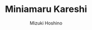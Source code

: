 --- 
slug: "miniamaru-kareshi"
title: "Miniamaru Kareshi"
publishdate: "2018-12-13"
src: "https://365manga.net/manga/miniamaru-kareshi"
author: "Mizuki Hoshino"
image: "https://data.365manga.net/images/thumbnails/32792-miniamaru-kareshi.jpg"
tags: ["Romance","School life","Shoujo","Shoujo ai"]
chapters: ["Vol.1 Chapter 2 ","Chapter 1"]
chapterlinks: ["https://365manga.net/miniamaru-kareshi/chapter-2.html","https://365manga.net/miniamaru-kareshi/chapter-1.html"]
description: "Iroha Aoyagi is a normal 16 year old girl, except, she's never fallen in love. She suspects there might be something wrong with her; until she meets her classmate Kusakabe-kun who seems well-versed and cynical about matters of love. Will Iroha be able to handle someone like Kusakabe-kun?"
---